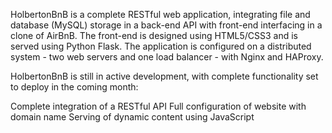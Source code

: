 HolbertonBnB is a complete RESTful web application, integrating file and database (MySQL) storage in a back-end API with front-end interfacing in a clone of AirBnB. The front-end is designed using HTML5/CSS3 and is served using Python Flask. The application is configured on a distributed system - two web servers and one load balancer - with Nginx and HAProxy.

HolbertonBnB is still in active development, with complete functionality set to deploy in the coming month:

Complete integration of a RESTful API
Full configuration of website with domain name
Serving of dynamic content using JavaScript
